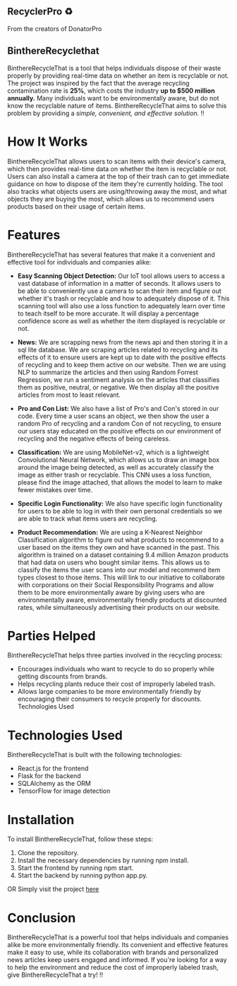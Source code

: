 ## RecyclerPro :recycle:
From the creators of DonatorPro

## BinthereRecyclethat

BinthereRecycleThat is a tool that helps individuals dispose of their waste properly by providing real-time data on whether an item is recyclable or not. The project was inspired by the fact that the average recycling contamination rate is **25%**, which costs the industry **up to $500 million annually.** Many individuals want to be environmentally aware, but do not know the recyclable nature of items. BinthereRecycleThat aims to solve this problem by providing a _simple, convenient, and effective solution._ ‼️

# How It Works

BinthereRecycleThat allows users to scan items with their device's camera, which then provides real-time data on whether the item is recyclable or not. Users can also install a camera at the top of their trash can to get immediate guidance on how to dispose of the item they're currently holding. The tool also tracks what objects users are using/throwing away the most, and what objects they are buying the most, which allows us to recommend users products based on their usage of certain items.

# Features

BinthereRecycleThat has several features that make it a convenient and effective tool for individuals and companies alike:

- **Easy Scanning Object Detection:** Our IoT tool allows users to access a vast database of information in a matter of seconds. It allows users to be able to conveniently use a camera to scan their item and figure out whether it's trash or recyclable and how to adequately dispose of it. This scanning tool will also use a loss function to adequately learn over time to teach itself to be more accurate. It will display a percentage confidence score as well as whether the item displayed is recyclable or not.

- **News:** We are scrapping news from the news api and then storing it in a sql lite database. We are scraping articles related to recycling and its effects of it to ensure users are kept up to date with the positive effects of recycling and to keep them active on our website. Then we are using NLP to summarize the articles and then using Random Forrest Regression, we run a sentiment analysis on the articles that classifies them as positive, neutral, or negative. We then display all the positive articles from most to least relevant.

- **Pro and Con List:** We also have a list of Pro's and Con's stored in our code. Every time a user scans an object, we then show the user a random Pro of recycling and a random Con of not recycling, to ensure our users stay educated on the positive effects on our environment of recycling and the negative effects of being careless.

- **Classification:** We are using MobileNet-v2, which is a lightweight Convolutional Neural Network, which allows us to draw an image box around the image being detected, as well as accurately classify the image as either trash or recyclable. This CNN uses a loss function, please find the image attached, that allows the model to learn to make fewer mistakes over time.
 
- **Specific Login Functionality:** We also have specific login functionality for users to be able to log in with their own personal credentials so we are able to track what items users are recycling.

- **Product Recommendation:** We are using a K-Nearest Neighbor Classification algorithm to figure out what products to recommend to a user based on the items they own and have scanned in the past. This algorithm is trained on a dataset containing 9.4 million Amazon products that had data on users who bought similar items. This allows us to classify the items the user scans into our model and recommend item types closest to those items. This will link to our initiative to collaborate with corporations on their Social Responsibility Programs and allow them to be more environmentally aware by giving users who are environmentally aware, environmentally friendly products at discounted rates, while simultaneously advertising their products on our website.

# Parties Helped

BinthereRecycleThat helps three parties involved in the recycling process:

- Encourages individuals who want to recycle to do so properly while getting discounts from brands.
- Helps recycling plants reduce their cost of improperly labeled trash.
- Allows large companies to be more environmentally friendly by encouraging their consumers to recycle properly for discounts.
Technologies Used

# Technologies Used
BinthereRecycleThat is built with the following technologies:

- React.js for the frontend
- Flask for the backend
- SQLAlchemy as the ORM
- TensorFlow for image detection

# Installation

To install BinthereRecycleThat, follow these steps:

1. Clone the repository.
2. Install the necessary dependencies by running npm install.
3. Start the frontend by running npm start.
4. Start the backend by running python app.py.

OR
Simply visit the project [here](https://shehryarusman.github.io/login)

# Conclusion

BinthereRecycleThat is a powerful tool that helps individuals and companies alike be more environmentally friendly. Its convenient and effective features make it easy to use, while its collaboration with brands and personalized news articles keep users engaged and informed. If you're looking for a way to help the environment and reduce the cost of improperly labeled trash, give BinthereRecycleThat a try! ‼️
